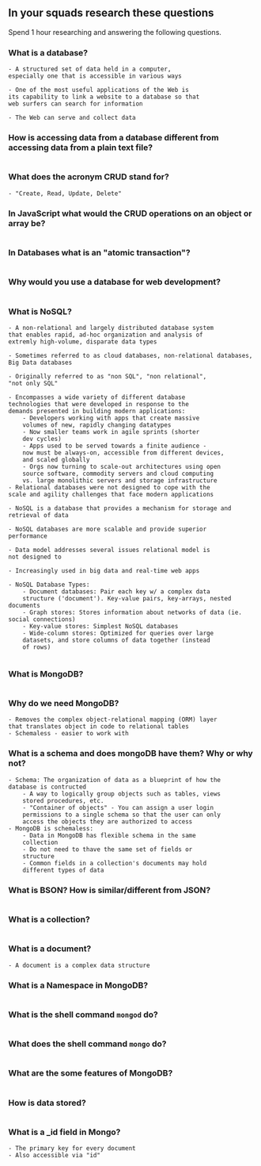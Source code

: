 ## In your squads research these questions

Spend 1 hour researching and answering the following questions.

### What is a database?
```
- A structured set of data held in a computer, 
especially one that is accessible in various ways

- One of the most useful applications of the Web is
its capability to link a website to a database so that
web surfers can search for information

- The Web can serve and collect data

```

### How is accessing data from a database different from accessing data from a plain text file?
```

```

### What does the acronym CRUD stand for? 
```
- "Create, Read, Update, Delete"

```

### In JavaScript what would the CRUD operations on an object or array be?
```

```

### In Databases what is an "atomic transaction"?
```

```

### Why would you use a database for web development?
```

```

### What is NoSQL?
```
- A non-relational and largely distributed database system 
that enables rapid, ad-hoc organization and analysis of
extremly high-volume, disparate data types

- Sometimes referred to as cloud databases, non-relational databases, Big Data databases

- Originally referred to as "non SQL", "non relational", 
"not only SQL"

- Encompasses a wide variety of different database 
technologies that were developed in response to the 
demands presented in building modern applications:
    - Developers working with apps that create massive
    volumes of new, rapidly changing datatypes
    - Now smaller teams work in agile sprints (shorter
    dev cycles)
    - Apps used to be served towards a finite audience - 
    now must be always-on, accessible from different devices,
    and scaled globally
    - Orgs now turning to scale-out architectures using open
    source software, commodity servers and cloud computing
    vs. large monolithic servers and storage infrastructure
- Relational databases were not designed to cope with the 
scale and agility challenges that face modern applications

- NoSQL is a database that provides a mechanism for storage and retrieval of data

- NoSQL databases are more scalable and provide superior
performance

- Data model addresses several issues relational model is
not designed to 

- Increasingly used in big data and real-time web apps

- NoSQL Database Types: 
    - Document databases: Pair each key w/ a complex data 
    structure ('document'). Key-value pairs, key-arrays, nested documents
    - Graph stores: Stores information about networks of data (ie. social connections)
    - Key-value stores: Simplest NoSQL databases
    - Wide-column stores: Optimized for queries over large
    datasets, and store columns of data together (instead 
    of rows)


```

### What is MongoDB?
```

```

### Why do we need MongoDB?
```
- Removes the complex object-relational mapping (ORM) layer
that translates object in code to relational tables 
- Schemaless - easier to work with

```

### What is a schema and does mongoDB have them? Why or why not?
```
- Schema: The organization of data as a blueprint of how the 
database is contructed 
    - A way to logically group objects such as tables, views 
    stored procedures, etc. 
    - "Container of objects" - You can assign a user login 
    permissions to a single schema so that the user can only
    access the objects they are authorized to access 
- MongoDB is schemaless:
    - Data in MongoDB has flexible schema in the same
    collection
    - Do not need to thave the same set of fields or 
    structure
    - Common fields in a collection's documents may hold
    different types of data

```

### What is BSON? How is similar/different from JSON?
```

```

### What is a collection?
```

```

### What is a document?
```
- A document is a complex data structure

```

### What is a Namespace in MongoDB?
```

```

### What is the shell command `mongod` do?
```

```

### What does the shell command `mongo` do?
```

```

### What are the some features of MongoDB?
```

```

### How is data stored?
```

```

### What is a _id field in Mongo?
```
- The primary key for every document 
- Also accessible via "id"

```

